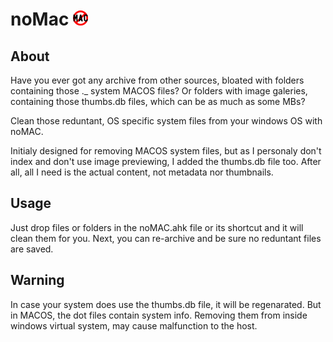 # noMac ![noMac](/noMAC.png?raw=true "noMAC icon")
## About
Have you ever got any archive from other sources, bloated with folders containing those ._ system MACOS files? Or folders with image galeries, containing those thumbs.db files, which can be as much as some MBs?

Clean those reduntant, OS specific system files from your windows OS with noMAC.

Initialy designed for removing MACOS system files, but as I personaly don't index and don't use image previewing, I added the thumbs.db file too. After all, all I need is the actual content, not metadata nor thumbnails.

## Usage
Just drop files or folders in the noMAC.ahk file or its shortcut and it will clean them for you. Next, you can re-archive and be sure no reduntant files are saved.

## Warning
In case your system does use the thumbs.db file, it will be regenarated. But in MACOS, the dot files contain system info. Removing them from inside windows virtual system, may cause malfunction to the host.
